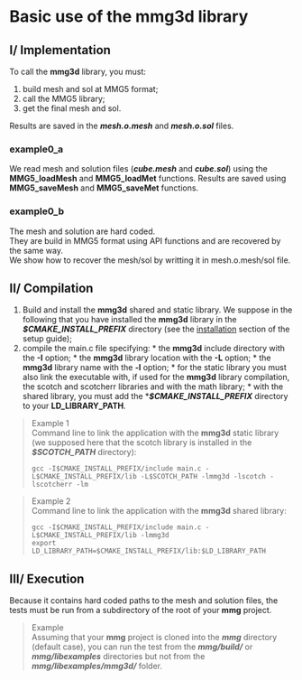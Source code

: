 # Basic use of the **mmg3d** library

## I/ Implementation
To call the **mmg3d** library, you must:  
  1. build mesh and sol at MMG5 format;
  2. call the MMG5 library;
  3. get the final mesh and sol.

  Results are saved in the **_mesh.o.mesh_** and **_mesh.o.sol_** files.  

### example0_a  
  We read mesh and solution files (**_cube.mesh_** and **_cube.sol_**) using the **MMG5_loadMesh** and **MMG5_loadMet** functions.
  Results are saved using **MMG5_saveMesh** and **MMG5_saveMet** functions.

### example0_b
  The mesh and solution are hard coded.    
  They are build in MMG5 format using API functions and are recovered by the same way.  
  We show how to recover the mesh/sol by writting it in mesh.o.mesh/sol file.

## II/ Compilation
  1. Build and install the **mmg3d** shared and static library. We suppose in the following that you have installed the **mmg3d** library in the **_$CMAKE_INSTALL_PREFIX_** directory (see the [installation](https://github.com/MmgTools/Mmg/wiki/Setup-guide#iii-installation) section of the setup guide);
  2. compile the main.c file specifying:
    * the **mmg3d** include directory with the **-I** option;
    * the **mmg3d** library location with the **-L** option;
    * the **mmg3d** library name with the **-l** option;
    * for the static library you must also link the executable with, if used for the **mmg3d** library compilation, the scotch and scotcherr libraries and with the math library;
    * with the shared library, you must add the ***_$CMAKE_INSTALL_PREFIX_** directory to your **LD_LIBRARY_PATH**.

> Example 1  
>  Command line to link the application with the **mmg3d** static library (we supposed here that the scotch library is installed in the **_$SCOTCH_PATH_** directory):  
> ```Shell
> gcc -I$CMAKE_INSTALL_PREFIX/include main.c -L$CMAKE_INSTALL_PREFIX/lib -L$SCOTCH_PATH -lmmg3d -lscotch -lscotcherr -lm
> ```

> Example 2  
>  Command line to link the application with the **mmg3d** shared library:  
> ```Shell
> gcc -I$CMAKE_INSTALL_PREFIX/include main.c -L$CMAKE_INSTALL_PREFIX/lib -lmmg3d
> export LD_LIBRARY_PATH=$CMAKE_INSTALL_PREFIX/lib:$LD_LIBRARY_PATH
> ```

## III/ Execution
Because it contains hard coded paths to the mesh and solution files, the tests must be run from a subdirectory of the root of your **mmg** project.

> Example  
> Assuming that your **mmg** project is cloned into the **_mmg_** directory (default case), you can run the test from the **_mmg/build/_** or **_mmg/libexamples_** directories but not from the **_mmg/libexamples/mmg3d/_** folder.